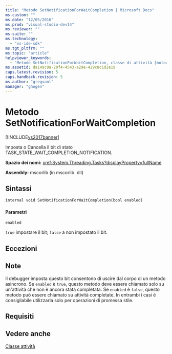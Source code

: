 ```yaml
---
title: "Metodo SetNotificationForWaitCompletion | Microsoft Docs"
ms.custom: ""
ms.date: "12/05/2016"
ms.prod: "visual-studio-dev14"
ms.reviewer: ""
ms.suite: ""
ms.technology: 
  - "vs-ide-sdk"
ms.tgt_pltfrm: ""
ms.topic: "article"
helpviewer_keywords: 
  - "Metodo SetNotificationForWaitCompletion, classe di attività [motori di debug di .NET Framework]"
ms.assetid: da149c9a-20f4-4543-a29e-429c8c1d2e19
caps.latest.revision: 5
caps.handback.revision: 5
ms.author: "gregvanl"
manager: "ghogen"
---
```

# Metodo SetNotificationForWaitCompletion
[!INCLUDE[vs2017banner](../../code-quality/includes/vs2017banner.md)]

Imposta o Cancella il bit di stato TASK\_STATE\_WAIT\_COMPLETION\_NOTIFICATION.  
  
 **Spazio dei nomi:** <xref:System.Threading.Tasks?displayProperty=fullName>  
  
 **Assembly:** mscorlib \(in mscorlib. dll\)  
  
## Sintassi  
  
```vb  
internal void SetNotificationForWaitCompletion(bool enabled)  
```  
  
#### Parametri  
 `enabled`  
  
 `true` impostare il bit; `false` a non impostato il bit.  
  
## Eccezioni  
  
## Note  
 Il debugger imposta questo bit consentono di uscire dal corpo di un metodo asincrono. Se `enabled` è `true`, questo metodo deve essere chiamato solo su un'attività che non è ancora stata completata. Se `enabled` è `false`, questo metodo può essere chiamato su attività completate. In entrambi i casi è consigliabile utilizzarla solo per operazioni di promessa stile.  
  
## Requisiti  
  
## Vedere anche  
 [Classe attività](../../extensibility/debugger/task-class-internal-members.md)